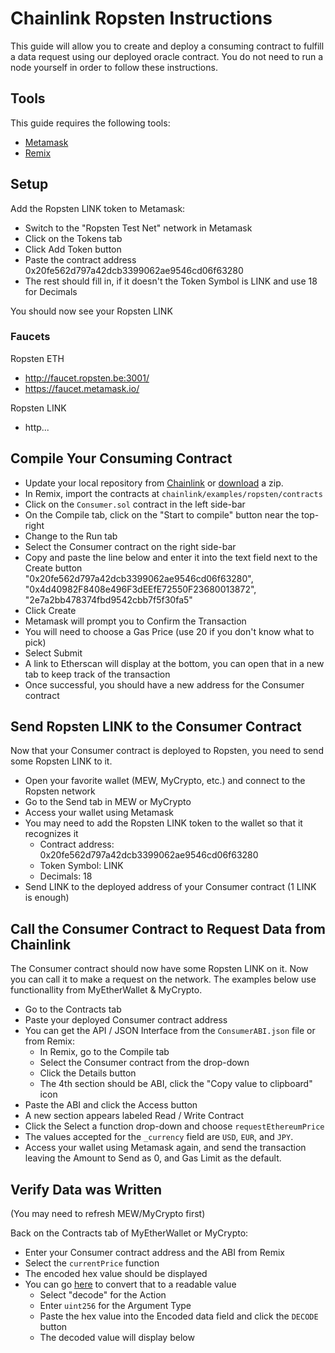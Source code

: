 # Chainlink Ropsten Instructions

This guide will allow you to create and deploy a consuming contract to fulfill a data request using our deployed oracle contract. You do not need to run a node yourself in order to follow these instructions.

## Tools

This guide requires the following tools:

- [Metamask](https://metamask.io/)
- [Remix](https://remix.ethereum.org)

## Setup

Add the Ropsten LINK token to Metamask:

- Switch to the "Ropsten Test Net" network in Metamask
- Click on the Tokens tab
- Click Add Token button
- Paste the contract address 0x20fe562d797a42dcb3399062ae9546cd06f63280
- The rest should fill in, if it doesn't the Token Symbol is LINK and use 18 for Decimals

You should now see your Ropsten LINK

### Faucets

Ropsten ETH
- http://faucet.ropsten.be:3001/
- https://faucet.metamask.io/

Ropsten LINK
- http...

## Compile Your Consuming Contract

- Update your local repository from [Chainlink](https://github.com/smartcontractkit/chainlink) or [download](https://github.com/smartcontractkit/chainlink/archive/master.zip) a zip.
- In Remix, import the contracts at `chainlink/examples/ropsten/contracts`
- Click on the `Consumer.sol` contract in the left side-bar
- On the Compile tab, click on the "Start to compile" button near the top-right
- Change to the Run tab
- Select the Consumer contract on the right side-bar
- Copy and paste the line below and enter it into the text field next to the Create button <br>
    "0x20fe562d797a42dcb3399062ae9546cd06f63280", "0x4d40982F8408e496F3dEEfE72550F23680013872", "2e7a2bb478374fbd9542cbb7f5f30fa5"
- Click Create
- Metamask will prompt you to Confirm the Transaction
- You will need to choose a Gas Price (use 20 if you don't know what to pick)
- Select Submit
- A link to Etherscan will display at the bottom, you can open that in a new tab to keep track of the transaction
- Once successful, you should have a new address for the Consumer contract

## Send Ropsten LINK to the Consumer Contract

Now that your Consumer contract is deployed to Ropsten, you need to send some Ropsten LINK to it.

- Open your favorite wallet (MEW, MyCrypto, etc.) and connect to the Ropsten network
- Go to the Send tab in MEW or MyCrypto
- Access your wallet using Metamask
- You may need to add the Ropsten LINK token to the wallet so that it recognizes it
  - Contract address: 0x20fe562d797a42dcb3399062ae9546cd06f63280
  - Token Symbol: LINK
  - Decimals: 18
- Send LINK to the deployed address of your Consumer contract (1 LINK is enough)

## Call the Consumer Contract to Request Data from Chainlink

The Consumer contract should now have some Ropsten LINK on it. Now you can call it to make a request on the network. The examples below use functionallity from MyEtherWallet & MyCrypto.

- Go to the Contracts tab
- Paste your deployed Consumer contract address
- You can get the API / JSON Interface from the `ConsumerABI.json` file or from Remix:
  - In Remix, go to the Compile tab
  - Select the Consumer contract from the drop-down
  - Click the Details button
  - The 4th section should be ABI, click the "Copy value to clipboard" icon
- Paste the ABI and click the Access button
- A new section appears labeled Read / Write Contract
- Click the Select a function drop-down and choose `requestEthereumPrice`
- The values accepted for the `_currency` field are `USD`, `EUR`, and `JPY`.
- Access your wallet using Metamask again, and send the transaction leaving the Amount to Send as 0, and Gas Limit as the default.

## Verify Data was Written

(You may need to refresh MEW/MyCrypto first)

Back on the Contracts tab of MyEtherWallet or MyCrypto:

- Enter your Consumer contract address and the ABI from Remix
- Select the `currentPrice` function
- The encoded hex value should be displayed
- You can go [here](https://adibas03.github.io/online-ethereum-abi-encoder-decoder/#/decode) to convert that to a readable value
  - Select "decode" for the Action
  - Enter `uint256` for the Argument Type
  - Paste the hex value into the Encoded data field and click the `DECODE` button
  - The decoded value will display below